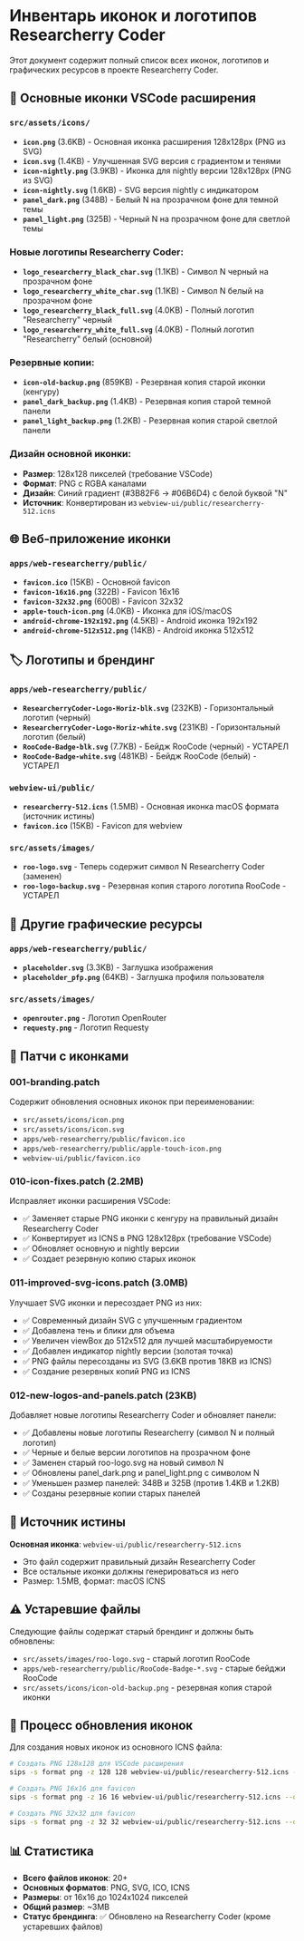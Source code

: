 # Инвентарь иконок и логотипов Researcherry Coder

Этот документ содержит полный список всех иконок, логотипов и графических ресурсов в проекте Researcherry Coder.

## 🎨 Основные иконки VSCode расширения

### `src/assets/icons/`

- **`icon.png`** (3.6KB) - Основная иконка расширения 128x128px (PNG из SVG)
- **`icon.svg`** (1.4KB) - Улучшенная SVG версия с градиентом и тенями
- **`icon-nightly.png`** (3.9KB) - Иконка для nightly версии 128x128px (PNG из SVG)
- **`icon-nightly.svg`** (1.6KB) - SVG версия nightly с индикатором
- **`panel_dark.png`** (348B) - Белый N на прозрачном фоне для темной темы
- **`panel_light.png`** (325B) - Черный N на прозрачном фоне для светлой темы

### Новые логотипы Researcherry Coder:

- **`logo_researcherry_black_char.svg`** (1.1KB) - Символ N черный на прозрачном фоне
- **`logo_researcherry_white_char.svg`** (1.1KB) - Символ N белый на прозрачном фоне
- **`logo_researcherry_black_full.svg`** (4.0KB) - Полный логотип "Researcherry" черный
- **`logo_researcherry_white_full.svg`** (4.0KB) - Полный логотип "Researcherry" белый (основной)

### Резервные копии:

- **`icon-old-backup.png`** (859KB) - Резервная копия старой иконки (кенгуру)
- **`panel_dark_backup.png`** (1.4KB) - Резервная копия старой темной панели
- **`panel_light_backup.png`** (1.2KB) - Резервная копия старой светлой панели

### Дизайн основной иконки:

- **Размер**: 128x128 пикселей (требование VSCode)
- **Формат**: PNG с RGBA каналами
- **Дизайн**: Синий градиент (#3B82F6 → #06B6D4) с белой буквой "N"
- **Источник**: Конвертирован из `webview-ui/public/researcherry-512.icns`

## 🌐 Веб-приложение иконки

### `apps/web-researcherry/public/`

- **`favicon.ico`** (15KB) - Основной favicon
- **`favicon-16x16.png`** (322B) - Favicon 16x16
- **`favicon-32x32.png`** (600B) - Favicon 32x32
- **`apple-touch-icon.png`** (4.0KB) - Иконка для iOS/macOS
- **`android-chrome-192x192.png`** (4.5KB) - Android иконка 192x192
- **`android-chrome-512x512.png`** (14KB) - Android иконка 512x512

## 🏷️ Логотипы и брендинг

### `apps/web-researcherry/public/`

- **`ResearcherryCoder-Logo-Horiz-blk.svg`** (232KB) - Горизонтальный логотип (черный)
- **`ResearcherryCoder-Logo-Horiz-white.svg`** (231KB) - Горизонтальный логотип (белый)
- **`RooCode-Badge-blk.svg`** (7.7KB) - Бейдж RooCode (черный) - УСТАРЕЛ
- **`RooCode-Badge-white.svg`** (481KB) - Бейдж RooCode (белый) - УСТАРЕЛ

### `webview-ui/public/`

- **`researcherry-512.icns`** (1.5MB) - Основная иконка macOS формата (источник истины)
- **`favicon.ico`** (15KB) - Favicon для webview

### `src/assets/images/`

- **`roo-logo.svg`** - Теперь содержит символ N Researcherry Coder (заменен)
- **`roo-logo-backup.svg`** - Резервная копия старого логотипа RooCode - УСТАРЕЛ

## 🔧 Другие графические ресурсы

### `apps/web-researcherry/public/`

- **`placeholder.svg`** (3.3KB) - Заглушка изображения
- **`placeholder_pfp.png`** (64KB) - Заглушка профиля пользователя

### `src/assets/images/`

- **`openrouter.png`** - Логотип OpenRouter
- **`requesty.png`** - Логотип Requesty

## 📝 Патчи с иконками

### 001-branding.patch

Содержит обновления основных иконок при переименовании:

- `src/assets/icons/icon.png`
- `src/assets/icons/icon.svg`
- `apps/web-researcherry/public/favicon.ico`
- `apps/web-researcherry/public/apple-touch-icon.png`
- `webview-ui/public/favicon.ico`

### 010-icon-fixes.patch (2.2MB)

Исправляет иконки расширения VSCode:

- ✅ Заменяет старые PNG иконки с кенгуру на правильный дизайн Researcherry Coder
- ✅ Конвертирует из ICNS в PNG 128x128px (требование VSCode)
- ✅ Обновляет основную и nightly версии
- ✅ Создает резервную копию старых иконок

### 011-improved-svg-icons.patch (3.0MB)

Улучшает SVG иконки и пересоздает PNG из них:

- ✅ Современный дизайн SVG с улучшенным градиентом
- ✅ Добавлена тень и блики для объема
- ✅ Увеличен viewBox до 512x512 для лучшей масштабируемости
- ✅ Добавлен индикатор nightly версии (золотая точка)
- ✅ PNG файлы пересозданы из SVG (3.6KB против 18KB из ICNS)
- ✅ Создание резервных копий PNG из ICNS

### 012-new-logos-and-panels.patch (23KB)

Добавляет новые логотипы Researcherry Coder и обновляет панели:

- ✅ Добавлены новые логотипы Researcherry (символ N и полный логотип)
- ✅ Черные и белые версии логотипов на прозрачном фоне
- ✅ Заменен старый roo-logo.svg на новый символ N
- ✅ Обновлены panel_dark.png и panel_light.png с символом N
- ✅ Уменьшен размер панелей: 348B и 325B (против 1.4KB и 1.2KB)
- ✅ Созданы резервные копии старых панелей

## 🎯 Источник истины

**Основная иконка**: `webview-ui/public/researcherry-512.icns`

- Это файл содержит правильный дизайн Researcherry Coder
- Все остальные иконки должны генерироваться из него
- Размер: 1.5MB, формат: macOS ICNS

## ⚠️ Устаревшие файлы

Следующие файлы содержат старый брендинг и должны быть обновлены:

- `src/assets/images/roo-logo.svg` - старый логотип RooCode
- `apps/web-researcherry/public/RooCode-Badge-*.svg` - старые бейджи RooCode
- `src/assets/icons/icon-old-backup.png` - резервная копия старой иконки

## 🔄 Процесс обновления иконок

Для создания новых иконок из основного ICNS файла:

```bash
# Создать PNG 128x128 для VSCode расширения
sips -s format png -z 128 128 webview-ui/public/researcherry-512.icns --out src/assets/icons/icon.png

# Создать PNG 16x16 для favicon
sips -s format png -z 16 16 webview-ui/public/researcherry-512.icns --out favicon-16x16.png

# Создать PNG 32x32 для favicon
sips -s format png -z 32 32 webview-ui/public/researcherry-512.icns --out favicon-32x32.png
```

## 📊 Статистика

- **Всего файлов иконок**: 20+
- **Основных форматов**: PNG, SVG, ICO, ICNS
- **Размеры**: от 16x16 до 1024x1024 пикселей
- **Общий размер**: ~3MB
- **Статус брендинга**: ✅ Обновлено на Researcherry Coder (кроме устаревших файлов)
